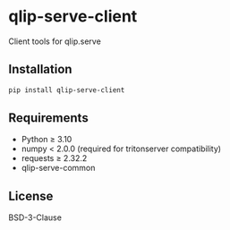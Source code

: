 # qlip-serve-client

Client tools for qlip.serve

## Installation

```bash
pip install qlip-serve-client
```

## Requirements

- Python ≥ 3.10
- numpy < 2.0.0 (required for tritonserver compatibility)
- requests ≥ 2.32.2
- qlip-serve-common

## License

BSD-3-Clause
